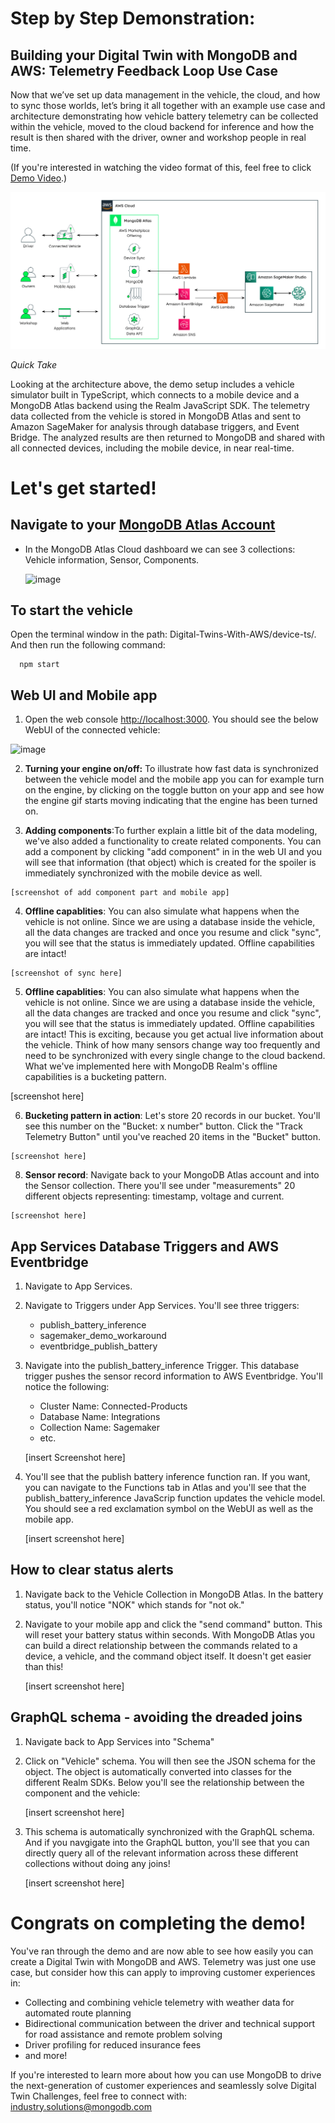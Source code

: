 # Step by Step Demonstration: 

## Building your Digital Twin with MongoDB and AWS: Telemetry Feedback Loop Use Case 

Now that we’ve set up data management in the vehicle, the cloud, and how to sync those worlds, let’s bring it all together with an example use case and architecture demonstrating how vehicle battery telemetry can be collected within the vehicle, moved to the cloud backend for inference and how the result is then shared with the driver, owner and workshop people in real time.

(If you're interested in watching the video format of this, feel free to click [Demo Video](https://youtu.be/8SztdPe6wJA).) 

![image](media/EndToEnd2.png) 

*Quick Take* 

Looking at the architecture above, the demo setup includes a vehicle simulator built in TypeScript, which connects to a mobile device and a MongoDB Atlas backend using the Realm JavaScript SDK. The telemetry data collected from the vehicle is stored in MongoDB Atlas and sent to Amazon SageMaker for analysis through database triggers, and Event Bridge. The analyzed results are then returned to MongoDB and shared with all connected devices, including the mobile device, in near real-time.

# Let's get started!

## Navigate to your [MongoDB Atlas Account](https://account.mongodb.com/account/login) 

   * In the MongoDB Atlas Cloud dashboard we can see 3 collections: Vehicle information, Sensor, Components.
    
     ![image](https://github.com/mongodb-industry-solutions/Digital-Twins-With-AWS/blob/main/media/Atlas.png)

## To start the vehicle

   Open the terminal window in the path: Digital-Twins-With-AWS/device-ts/. And then run the following command: 
      
      npm start

## Web UI and Mobile app
    
   1. Open the web console [http://localhost:3000]( http://localhost:3000). You should see the below WebUI of the connected vehicle:
   
![image](https://github.com/mongodb-industry-solutions/Digital-Twins-With-AWS/blob/main/media/vehicle.png)
   
   2. **Turning your engine on/off:** 
  To illustrate how fast data is synchronized between the vehicle model and the mobile app you can for example turn on the engine, by clicking on the       toggle button on your app and see how the engine gif starts moving indicating that the engine has been turned on. 
  
   3. **Adding components**:To further explain a little bit of the data modeling, we've also added a functionality to create related components. You can add a component by clicking "add component" in in the web UI and you will see that information (that object) which is created for the spoiler is immediately synchronized with the mobile device as well. 
    
    [screenshot of add component part and mobile app] 
   
   4. **Offline capablities**: You can also simulate what happens when the vehicle is not online. Since we are using a database inside the vehicle, all the   data changes are tracked and once you resume and click "sync", you will see that the status is immediately updated. Offline capabilities are intact! 

    [screenshot of sync here] 
   
   5. **Offline capablities**: You can also simulate what happens when the vehicle is not online. Since we are using a database inside the vehicle, all the   data changes are tracked and once you resume and click "sync", you will see that the status is immediately updated. Offline capabilities are intact! This is exciting, because you get actual live information about the vehicle. Think of how many sensors change way too frequently and need to be synchronized with every single change to the cloud backend. What we've implemented here with MongoDB Realm's offline capabilities is a bucketing pattern. 
   
   [screenshot here] 
   
   6. **Bucketing pattern in action**: Let's store 20 records in our bucket. You'll see this number on the "Bucket: x number" button. Click the "Track Telemetry Button" until you've reached 20 items in the "Bucket" button. 

    [screenshot here] 

   8. **Sensor record**: Navigate back to your MongoDB Atlas account and into the Sensor collection. There you'll see under "measurements" 20 different objects representing: timestamp, voltage and current. 
   
    [screenshot here] 

## App Services Database Triggers and AWS Eventbridge 

1. Navigate to App Services. 
2. Navigate to Triggers under App Services. You'll see three triggers: 
    * publish_battery_inference 
    * sagemaker_demo_workaround 
    * eventbridge_publish_battery
3. Navigate into the publish_battery_inference Trigger. This database trigger pushes the sensor record information to AWS Eventbridge. You'll notice the following: 
    * Cluster Name: Connected-Products 
    * Database Name: Integrations 
    * Collection Name: Sagemaker 
    * etc. 
    
    [insert Screenshot here] 
 
 4. You'll see that the publish battery inference function ran. If you want, you can navigate to the Functions tab in Atlas and you'll see that the publish_battery_inference JavaScrip function updates the vehicle model. You should see a red exclamation symbol on the WebUI as well as the mobile app. 
 
    [insert screenshot here] 
    
## How to clear status alerts 
1. Navigate back to the Vehicle Collection in MongoDB Atlas. In the battery status, you'll notice "NOK" which stands for "not ok." 
2. Navigate to your mobile app and click the "send command" button. This will reset your battery status within seconds. With MongoDB Atlas you can build a direct relationship between the commands related to a device, a vehicle, and the command object itself. It doesn't get easier than this! 

    [insert screenshot here]

## GraphQL schema - avoiding the dreaded joins 
1. Navigate back to App Services into "Schema" 
2. Click on "Vehicle" schema. You will then see the JSON schema for the object. The object is automatically converted into classes for the different Realm SDKs. Below you'll see the relationship between the component and the vehicle: 

    [insert screenshot here] 
    
 3. This schema is automatically synchronized with the GraphQL schema. And if you navgigate into the GraphQL button, you'll see that you can directly query all of the relevant information across these different collections without doing any joins! 
  
    [insert screenshot here] 
    
# Congrats on completing the demo! 
You've ran through the demo and are now able to see how easily you can create a Digital Twin with MongoDB and AWS. Telemetry was just one use case, but consider how this can apply to improving customer experiences in: 
* Collecting and combining vehicle telemetry with weather data for automated route planning 
* Bidirectional communication between the driver and technical support for road assistance and remote problem solving 
* Driver profiling for reduced insurance fees
* and more! 

If you're interested to learn more about how you can use MongoDB to drive the next-generation of customer experiences and seamlessly solve Digital Twin Challenges, feel free to connect with: [industry.solutions@mongodb.com](industry.solutions@mongodb.com)




